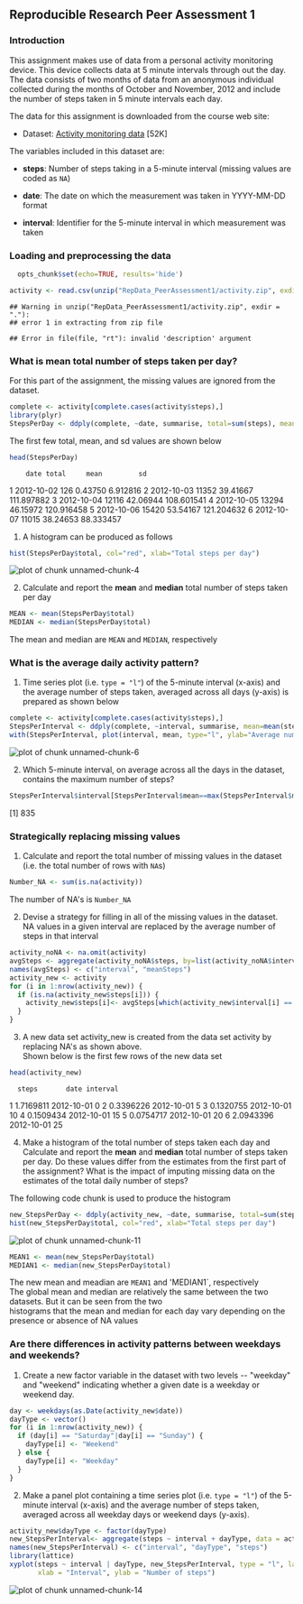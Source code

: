 ## Reproducible Research Peer Assessment 1
### Introduction

This assignment makes use of data from a personal activity monitoring
device. This device collects data at 5 minute intervals through out the
day. The data consists of two months of data from an anonymous
individual collected during the months of October and November, 2012
and include the number of steps taken in 5 minute intervals each day.  

The data for this assignment is downloaded from the course web
site:

* Dataset: [Activity monitoring data](https://d396qusza40orc.cloudfront.net/repdata%2Fdata%2Factivity.zip) [52K]

The variables included in this dataset are:

* **steps**: Number of steps taking in a 5-minute interval (missing
    values are coded as `NA`)

* **date**: The date on which the measurement was taken in YYYY-MM-DD
    format

* **interval**: Identifier for the 5-minute interval in which
    measurement was taken 
          
### Loading and preprocessing the data  


```r
  opts_chunk$set(echo=TRUE, results='hide')
```



```r
activity <- read.csv(unzip("RepData_PeerAssessment1/activity.zip", exdir="."))
```

```
## Warning in unzip("RepData_PeerAssessment1/activity.zip", exdir = "."):
## error 1 in extracting from zip file
```

```
## Error in file(file, "rt"): invalid 'description' argument
```

### What is mean total number of steps taken per day?

For this part of the assignment, the missing values are ignored from the dataset.  

```r
complete <- activity[complete.cases(activity$steps),]
library(plyr)
StepsPerDay <- ddply(complete, ~date, summarise, total=sum(steps), mean=mean(steps), sd=sd(steps))
```
The first few total, mean, and sd values are shown below    

```r
head(StepsPerDay)
```

        date total     mean         sd
1 2012-10-02   126  0.43750   6.912816
2 2012-10-03 11352 39.41667 111.897882
3 2012-10-04 12116 42.06944 108.601541
4 2012-10-05 13294 46.15972 120.916458
5 2012-10-06 15420 53.54167 121.204632
6 2012-10-07 11015 38.24653  88.333457
1. A histogram can be produced as follows  

```r
hist(StepsPerDay$total, col="red", xlab="Total steps per day")
```

![plot of chunk unnamed-chunk-4](figure/unnamed-chunk-4-1.png) 

2. Calculate and report the **mean** and **median** total number of steps taken per day

```r
MEAN <- mean(StepsPerDay$total)
MEDIAN <- median(StepsPerDay$total)  
```
The mean and median are `MEAN` and `MEDIAN`, respectively  

### What is the average daily activity pattern?

1. Time series plot (i.e. `type = "l"`) of the 5-minute interval (x-axis) and the average number of steps taken, averaged across all days (y-axis) is prepared as shown below  


```r
complete <- activity[complete.cases(activity$steps),]
StepsPerInterval <- ddply(complete, ~interval, summarise, mean=mean(steps), na.rm=TRUE)
with(StepsPerInterval, plot(interval, mean, type="l", ylab="Average number of steps"))
```

![plot of chunk unnamed-chunk-6](figure/unnamed-chunk-6-1.png) 

2. Which 5-minute interval, on average across all the days in the dataset, contains the maximum number of steps?  

```r
StepsPerInterval$interval[StepsPerInterval$mean==max(StepsPerInterval$mean)]
```

[1] 835

### Strategically replacing missing values

1. Calculate and report the total number of missing values in the dataset (i.e. the total number of rows with `NA`s)  

```r
Number_NA <- sum(is.na(activity))
```
The number of NA's is `Number_NA`  

2. Devise a strategy for filling in all of the missing values in the dataset.  
NA values in a given interval are replaced by the average number of steps in that interval  

```r
activity_noNA <- na.omit(activity)
avgSteps <- aggregate(activity_noNA$steps, by=list(activity_noNA$interval), data = activity_noNA, FUN = "mean")
names(avgSteps) <- c("interval", "meanSteps")
activity_new <- activity
for (i in 1:nrow(activity_new)) {
  if (is.na(activity_new$steps[i])) {
    activity_new$steps[i]<- avgSteps[which(activity_new$interval[i] == avgSteps$interval), ]$mean
  }
}
```

3. A new data set activity_new is created from the data set activity by replacing NA's as shown above.  
Shown below is the first few rows of the new data set

```r
head(activity_new)
```

      steps       date interval
1 1.7169811 2012-10-01        0
2 0.3396226 2012-10-01        5
3 0.1320755 2012-10-01       10
4 0.1509434 2012-10-01       15
5 0.0754717 2012-10-01       20
6 2.0943396 2012-10-01       25

4. Make a histogram of the total number of steps taken each day and Calculate and report the **mean** and **median** total number of steps taken per day. Do these values differ from the estimates from the first part of the assignment? What is the impact of imputing missing data on the estimates of the total daily number of steps?  

The following code chunk is used to produce the histogram

```r
new_StepsPerDay <- ddply(activity_new, ~date, summarise, total=sum(steps), mean=mean(steps), sd=sd(steps))
hist(new_StepsPerDay$total, col="red", xlab="Total steps per day")
```

![plot of chunk unnamed-chunk-11](figure/unnamed-chunk-11-1.png) 


```r
MEAN1 <- mean(new_StepsPerDay$total)
MEDIAN1 <- median(new_StepsPerDay$total)
```
The new mean and meadian are `MEAN1` and 'MEDIAN1`, respectively  
The global mean and median are relatively the same between the two datasets. But it can be seen from the two  
histograms that the mean and median for each day vary depending on the presence or absence of NA values


### Are there differences in activity patterns between weekdays and weekends?

1. Create a new factor variable in the dataset with two levels -- "weekday" and "weekend" indicating whether a given date is a weekday or weekend day.

```r
day <- weekdays(as.Date(activity_new$date))
dayType <- vector()
for (i in 1:nrow(activity_new)) {
  if (day[i] == "Saturday"|day[i] == "Sunday") {
    dayType[i] <- "Weekend"
  } else {
    dayType[i] <- "Weekday"
  }
}
```

2. Make a panel plot containing a time series plot (i.e. `type = "l"`) of the 5-minute interval (x-axis) and the average number of steps taken, averaged across all weekday days or weekend days (y-axis). 


```r
activity_new$dayType <- factor(dayType)
new_StepsPerInterval<- aggregate(steps ~ interval + dayType, data = activity_new, mean)
names(new_StepsPerInterval) <- c("interval", "dayType", "steps")
library(lattice)
xyplot(steps ~ interval | dayType, new_StepsPerInterval, type = "l", layout = c(1, 2), 
       xlab = "Interval", ylab = "Number of steps")
```

![plot of chunk unnamed-chunk-14](figure/unnamed-chunk-14-1.png) 

